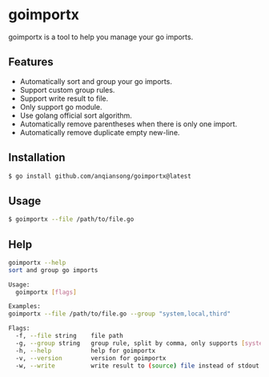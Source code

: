 # goimportx

goimportx is a tool to help you manage your go imports.

## Features

- Automatically sort and group your go imports.
- Support custom group rules.
- Support write result to file.
- Only support go module.
- Use golang official sort algorithm.
- Automatically remove parentheses when there is only one import.
- Automatically remove duplicate empty new-line.

## Installation

```bash
$ go install github.com/anqiansong/goimportx@latest
```

## Usage

```bash
$ goimportx --file /path/to/file.go
```

## Help

```bash
goimportx --help
sort and group go imports

Usage:
  goimportx [flags]

Examples:
goimportx --file /path/to/file.go --group "system,local,third"

Flags:
  -f, --file string    file path
  -g, --group string   group rule, split by comma, only supports [system,local,third,others] (default "system,local,third")
  -h, --help           help for goimportx
  -v, --version        version for goimportx
  -w, --write          write result to (source) file instead of stdout
```

